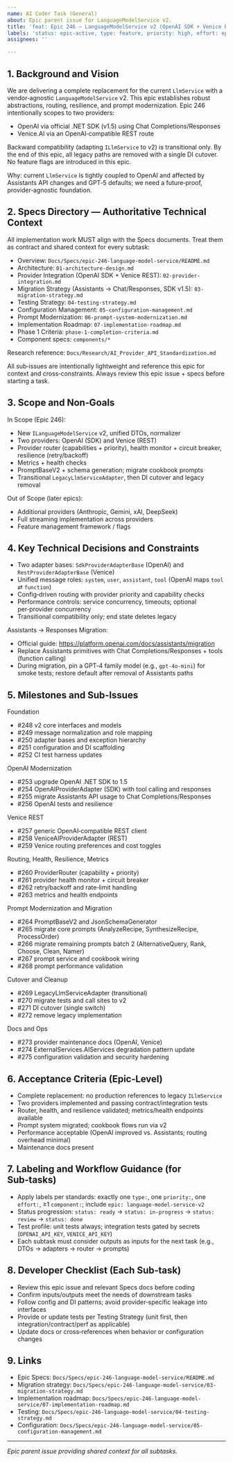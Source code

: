 ```yaml
---
name: AI Coder Task (General)
about: Epic parent issue for LanguageModelService v2.
title: 'feat: Epic 246 — LanguageModelService v2 (OpenAI SDK + Venice REST)'
labels: 'status: epic-active, type: feature, priority: high, effort: epic, component: api, component: docs, component: architecture, tech: dotnet, epic: language-model-service-v2'
assignees: ''

---
```


## 1. Background and Vision

We are delivering a complete replacement for the current `LlmService` with a vendor‑agnostic `LanguageModelService` v2. This epic establishes robust abstractions, routing, resilience, and prompt modernization. Epic 246 intentionally scopes to two providers:

- OpenAI via official .NET SDK (v1.5) using Chat Completions/Responses
- Venice.AI via an OpenAI‑compatible REST route

Backward compatibility (adapting `ILlmService` to v2) is transitional only. By the end of this epic, all legacy paths are removed with a single DI cutover. No feature flags are introduced in this epic.

Why: current `LlmService` is tightly coupled to OpenAI and affected by Assistants API changes and GPT‑5 defaults; we need a future‑proof, provider‑agnostic foundation.

## 2. Specs Directory — Authoritative Technical Context

All implementation work MUST align with the Specs documents. Treat them as contract and shared context for every subtask:

- Overview: `Docs/Specs/epic-246-language-model-service/README.md`
- Architecture: `01-architecture-design.md`
- Provider Integration (OpenAI SDK + Venice REST): `02-provider-integration.md`
- Migration Strategy (Assistants → Chat/Responses, SDK v1.5): `03-migration-strategy.md`
- Testing Strategy: `04-testing-strategy.md`
- Configuration Management: `05-configuration-management.md`
- Prompt Modernization: `06-prompt-system-modernization.md`
- Implementation Roadmap: `07-implementation-roadmap.md`
- Phase 1 Criteria: `phase-1-completion-criteria.md`
- Component specs: `components/*`

Research reference: `Docs/Research/AI_Provider_API_Standardization.md`

All sub‑issues are intentionally lightweight and reference this epic for context and cross‑constraints. Always review this epic issue + specs before starting a task.

## 3. Scope and Non‑Goals

In Scope (Epic 246):
- New `ILanguageModelService` v2, unified DTOs, normalizer
- Two providers: OpenAI (SDK) and Venice (REST)
- Provider router (capabilities + priority), health monitor + circuit breaker, resilience (retry/backoff)
- Metrics + health checks
- PromptBaseV2 + schema generation; migrate cookbook prompts
- Transitional `LegacyLlmServiceAdapter`, then DI cutover and legacy removal

Out of Scope (later epics):
- Additional providers (Anthropic, Gemini, xAI, DeepSeek)
- Full streaming implementation across providers
- Feature management framework / flags

## 4. Key Technical Decisions and Constraints

- Two adapter bases: `SdkProviderAdapterBase` (OpenAI) and `RestProviderAdapterBase` (Venice)
- Unified message roles: `system`, `user`, `assistant`, `tool` (OpenAI maps `tool` ⇄ `function`)
- Config‑driven routing with provider priority and capability checks
- Performance controls: service concurrency, timeouts; optional per‑provider concurrency
- Transitional compatibility only; end state deletes legacy

Assistants → Responses Migration:
- Official guide: https://platform.openai.com/docs/assistants/migration
- Replace Assistants primitives with Chat Completions/Responses + tools (function calling)
- During migration, pin a GPT‑4 family model (e.g., `gpt-4o-mini`) for smoke tests; restore default after removal of Assistants paths

## 5. Milestones and Sub‑Issues

Foundation
- #248 v2 core interfaces and models
- #249 message normalization and role mapping
- #250 adapter bases and exception hierarchy
- #251 configuration and DI scaffolding
- #252 CI test harness updates

OpenAI Modernization
- #253 upgrade OpenAI .NET SDK to 1.5
- #254 OpenAIProviderAdapter (SDK) with tool calling and responses
- #255 migrate Assistants API usage to Chat Completions/Responses
- #256 OpenAI tests and resilience

Venice REST
- #257 generic OpenAI‑compatible REST client
- #258 VeniceAIProviderAdapter (REST)
- #259 Venice routing preferences and cost toggles

Routing, Health, Resilience, Metrics
- #260 ProviderRouter (capability + priority)
- #261 provider health monitor + circuit breaker
- #262 retry/backoff and rate‑limit handling
- #263 metrics and health endpoints

Prompt Modernization and Migration
- #264 PromptBaseV2 and JsonSchemaGenerator
- #265 migrate core prompts (AnalyzeRecipe, SynthesizeRecipe, ProcessOrder)
- #266 migrate remaining prompts batch 2 (AlternativeQuery, Rank, Choose, Clean, Namer)
- #267 prompt service and cookbook wiring
- #268 prompt performance validation

Cutover and Cleanup
- #269 LegacyLlmServiceAdapter (transitional)
- #270 migrate tests and call sites to v2
- #271 DI cutover (single switch)
- #272 remove legacy implementation

Docs and Ops
- #273 provider maintenance docs (OpenAI, Venice)
- #274 ExternalServices.AIServices degradation pattern update
- #275 configuration validation and security hardening

## 6. Acceptance Criteria (Epic‑Level)

- Complete replacement: no production references to legacy `ILlmService`
- Two providers implemented and passing contract/integration tests
- Router, health, and resilience validated; metrics/health endpoints available
- Prompt system migrated; cookbook flows run via v2
- Performance acceptable (OpenAI improved vs. Assistants; routing overhead minimal)
- Maintenance docs present

## 7. Labeling and Workflow Guidance (for Sub‑tasks)

- Apply labels per standards: exactly one `type:`, one `priority:`, one `effort:`, ≥1 `component:`; include `epic: language-model-service-v2`
- Status progression: `status: ready` → `status: in-progress` → `status: review` → `status: done`
- Test profile: unit tests always; integration tests gated by secrets (`OPENAI_API_KEY`, `VENICE_API_KEY`)
- Each subtask must consider outputs as inputs for the next task (e.g., DTOs → adapters → router → prompts)

## 8. Developer Checklist (Each Sub‑task)

- Review this epic issue and relevant Specs docs before coding
- Confirm inputs/outputs meet the needs of downstream tasks
- Follow config and DI patterns; avoid provider‑specific leakage into interfaces
- Provide or update tests per Testing Strategy (unit first, then integration/contract/perf as applicable)
- Update docs or cross‑references when behavior or configuration changes

## 9. Links

- Epic Specs: `Docs/Specs/epic-246-language-model-service/README.md`
- Migration strategy: `Docs/Specs/epic-246-language-model-service/03-migration-strategy.md`
- Implementation roadmap: `Docs/Specs/epic-246-language-model-service/07-implementation-roadmap.md`
- Testing: `Docs/Specs/epic-246-language-model-service/04-testing-strategy.md`
- Configuration: `Docs/Specs/epic-246-language-model-service/05-configuration-management.md`

---
*Epic parent issue providing shared context for all subtasks.*

